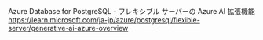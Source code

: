 
Azure Database for PostgreSQL - フレキシブル サーバーの Azure AI 拡張機能
https://learn.microsoft.com/ja-jp/azure/postgresql/flexible-server/generative-ai-azure-overview
